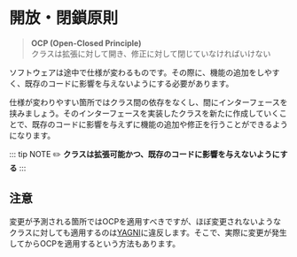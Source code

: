 # 開放・閉鎖原則
> **OCP (Open-Closed Principle)**  
> クラスは拡張に対して開き、修正に対して閉じていなければいけない

ソフトウェアは途中で仕様が変わるものです。その際に、機能の追加をしやすく、既存のコードに影響を与えないようにする必要があります。

仕様が変わりやすい箇所ではクラス間の依存をなくし、間にインターフェースを挟みましょう。そのインターフェースを実装したクラスを新たに作成していくことで、既存のコードに影響を与えずに機能の追加や修正を行うことができるようになります。

::: tip NOTE
:pencil2: **クラスは拡張可能かつ、既存のコードに影響を与えないようにする**
:::

## 注意
変更が予測される箇所ではOCPを適用すべきですが、ほぼ変更されないようなクラスに対しても適用するのは[YAGNI](../principles/YAGNI.md)に違反します。そこで、実際に変更が発生してからOCPを適用するという方法もあります。

